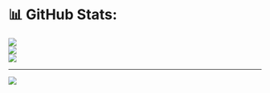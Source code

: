 # 📊 GitHub Stats:
![](https://github-readme-stats.vercel.app/api?username=rizasyamaidzar&theme=dark&hide_border=false&include_all_commits=false&count_private=false)<br/>
![](https://github-readme-streak-stats.herokuapp.com/?user=rizasyamaidzar&theme=dark&hide_border=false)<br/>
![](https://github-readme-stats.vercel.app/api/top-langs/?username=rizasyamaidzar&theme=dark&hide_border=false&include_all_commits=false&count_private=false&layout=compact)

---
[![](https://visitcount.itsvg.in/api?id=rizasyamaidzar&icon=0&color=0)](https://visitcount.itsvg.in)

<!-- Proudly created with GPRM ( https://gprm.itsvg.in ) -->
